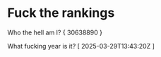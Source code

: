 # Fuck the rankings

Who the hell am I?
{ 30638890 }

What fucking year is it?
[ 2025-03-29T13:43:20Z ]
